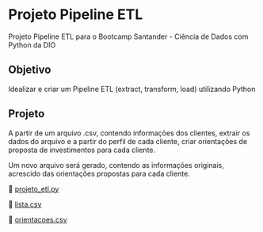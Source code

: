 
# Projeto Pipeline ETL 

Projeto Pipeline ETL para o Bootcamp Santander - Ciência de Dados com Python da DIO

## Objetivo
Idealizar e criar um Pipeline ETL (extract, transform, load) utilizando Python

## Projeto
A partir de um arquivo .csv, contendo informações dos clientes, extrair os dados do arquivo e a partir do perfil de cada cliente, criar orientações de proposta de investimentos para cada cliente.

Um novo arquivo será gerado, contendo as informações originais, acrescido das orientações propostas para cada cliente.

:page_facing_up: [projeto_etl.py](projeto_etl.py)

:page_facing_up: [lista.csv](lista.csv)

:page_facing_up: [orientacoes.csv](orientacoes.csv)
